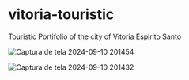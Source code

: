 # vitoria-touristic
 Touristic Portifolio of the city of Vitoria Espirito Santo
 
![Captura de tela 2024-09-10 201454](https://github.com/user-attachments/assets/0231edd1-ae3f-46d9-976f-a399633ff573)

![Captura de tela 2024-09-10 201432](https://github.com/user-attachments/assets/b92c46b2-701d-40ad-95a4-437b356072c1)
